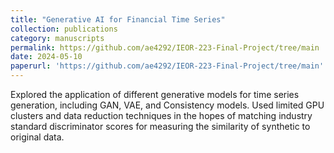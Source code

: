 ```yaml
---
title: "Generative AI for Financial Time Series"
collection: publications
category: manuscripts
permalink: https://github.com/ae4292/IEOR-223-Final-Project/tree/main
date: 2024-05-10
paperurl: 'https://github.com/ae4292/IEOR-223-Final-Project/tree/main'
---
```


Explored the application of different generative models for time series generation, including GAN, VAE, and
Consistency models. Used limited GPU clusters and data reduction techniques in the hopes of matching industry
standard discriminator scores for measuring the similarity of synthetic to original data.
